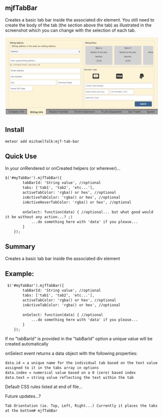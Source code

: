 ## mjfTabBar

Creates a basic tab bar inside the associated div element.  You still need to create the body of the tab (the section above the tab) as illustrated in the screenshot which you can change with the selection of each tab.

![Screenshot](mjf-tabBar-screenShot.png)

## Install
    meteor add michaelfalk:mjf-tab-bar

## Quick Use

In your onRendered or onCreated helpers (or wherever)...

	$('#myTabBar').mjfTabBar({
            tabBarId: 'String value', //optional
            tabs: ['tab1', 'tab2', 'etc...'],
            activeTabColor: 'rgba() or hex', //optional
            inActiveTabColor: 'rgba() or hex', //optional
            inActiveHoverTabColor: 'rgba() or hex', //optional
    
            onSelect: function(data) { //optional... but what good would it be without any action...? ;)
                ...do something here with 'data' if you please...
            }
        });

## Summary

Creates a basic tab bar inside the associated div element

## Example:
 
     $('#myTabBar').mjfTabBar({
            tabBarId: 'String value', //optional
            tabs: ['tab1', 'tab2', 'etc...'],
            activeTabColor: 'rgba() or hex', //optional
            inActiveTabColor: 'rgba() or hex', //optional
            
            onSelect: function(data) { //optional
                ...do something here with 'data' if you please...
            }
        });


 If no "tabBarId" is provided in the "tabBarId" option a unique value will be created automatically

 onSelect event returns a data object with the following properties:
 
    data.id = a unique name for the individual tab based on the text value assigned to it in the tabs array in options
    data.index = numerical value based on a 0 (zero) based index
    data.text = string value reflecting the text within the tab


 Default CSS rules listed at end of file...


 Future updates...?
 
    Tab Orientation (ie. Top, Left, Right...) Currently it places the tabs at the bottom# mjfTabBar